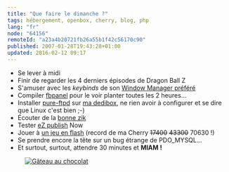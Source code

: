 ```yaml
---
title: "Que faire le dimanche ?"
tags: hébergement, openbox, cherry, blog, php
lang: "fr"
node: "64156"
remoteId: "a23a4b20721fb26a55b1f42c56170c90"
published: 2007-01-28T19:43:28+01:00
updated: 2016-02-12 09:17
---
```

 * Se lever à midi
 * Finir de regarder les 4 derniers épisodes de Dragon Ball Z
 * S'amuser avec les *keybinds* de son [Window Manager préféré](http://pwet.fr/man/linux/commandes/openbox)
 * Compiler [fbpanel](http://pwet.fr/man/linux/commandes/fbpanel) pour le voir planter toutes les 2 heures…
 * Installer [pure-ftpd](http://pwet.fr/man/linux/administration_systeme/pure_ftpd) sur [ma dedibox](/post/migration-sur-dedipwet), ne rien avoir à configurer et se dire que Linux c'est bien ;-)
 * Écouter de la [bonne zik](http://www.lastfm.fr/user/TiGr0u/)
 * Tester [eZ publish](/tag/ez-publish/) Now
 * Jouer à [un jeu en flash](http://www.ferryhalim.com/orisinal/g3/bells.htm) (record de ma Cherry <strike>17400</strike>
 <strike>43300</strike> 70630&nbsp;!)
 * Se prendre encore la tête sur un bug étrange de PDO_MYSQL…
 * Et surtout, surtout, attendre 30 minutes et **MIAM&nbsp;!**
 

<figure class="object-center"><a href="/images/gateau-au-chocolat.jpg"><img loading="lazy" src="/images//gateau-au-chocolat.jpg" alt="Gâteau au chocolat">
</a></figure>
